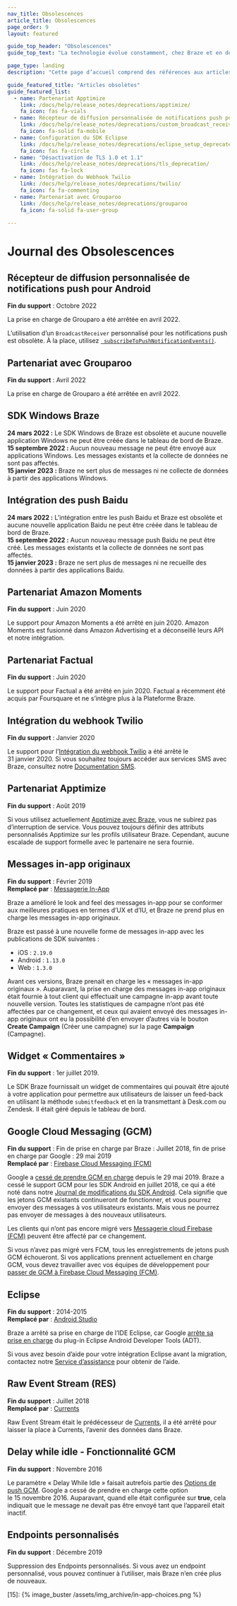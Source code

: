 ```yaml
---
nav_title: Obsolescences
article_title: Obsolescences
page_order: 9
layout: featured

guide_top_header: "Obsolescences"
guide_top_text: "La technologie évolue constamment, chez Braze et en dehors ! Et nous faisons de notre mieux pour tenir la cadence. Ici, vous en apprendrez plus sur les origines de Braze et sa technologie - ce que nous faisions « avant », avant maintenant... <br> <br> Vous êtes peut-être arrivé ici en faisant une recherche sur une intégration ou fonctionnalité qui n’existe plus. C’est notre manière de vous tenir informé de nos progrès et des mouvements au sein de l’industrie technologique. <br> <br> Vous pouvez trouver une liste de fonctions désactivées et non prises en charge et lire les articles associés en visitant les liens suivants."

page_type: landing
description: "Cette page d’accueil comprend des références aux articles obsolètes et fournit une liste de fonctions obsolètes qui ne sont plus prises en charge."

guide_featured_title: "Articles obsolètes"
guide_featured_list:
  - name: Partenariat Apptimize
    link: /docs/help/release_notes/deprecations/apptimize/
    fa_icon: fas fa-vials
  - name: Récepteur de diffusion personnalisée de notifications push pour Android
    link: /docs/help/release_notes/deprecations/custom_broadcast_receiver/
    fa_icon: fa-solid fa-mobile
  - name: Configuration du SDK Eclipse
    link: /docs/help/release_notes/deprecations/eclipse_setup_deprecated/
    fa_icon: fas fa-circle
  - name: "Désactivation de TLS 1.0 et 1.1"
    link: /docs/help/release_notes/deprecations/tls_deprecation/
    fa_icon: fas fa-lock
  - name: Intégration du Webhook Twilio
    link: /docs/help/release_notes/deprecations/twilio/
    fa_icon: fa fa-commenting
  - name: Partenariat avec Grouparoo
    link: /docs/help/release_notes/deprecations/grouparoo
    fa_icon: fa-solid fa-user-group
    
---
```


# Journal des Obsolescences

## Récepteur de diffusion personnalisée de notifications push pour Android

**Fin du support** : Octobre 2022

La prise en charge de Grouparo a été arrêtée en avril 2022.

L’utilisation d’un `BroadcastReceiver` personnalisé pour les notifications push est obsolète. À la place, utilisez [` subscribeToPushNotificationEvents()`](/docs/developer_guide/platform_integration_guides/android/push_notifications/android/customization/custom_event_callback/).

## Partenariat avec Grouparoo

**Fin du support** : Avril 2022

La prise en charge de Grouparo a été arrêtée en avril 2022.

## SDK Windows Braze

**24 mars 2022 :** Le SDK Windows de Braze est obsolète et aucune nouvelle application Windows ne peut être créée dans le tableau de bord de Braze.<br>
**15 septembre 2022 :** Aucun nouveau message ne peut être envoyé aux applications Windows. Les messages existants et la collecte de données ne sont pas affectés.<br>
**15 janvier 2023 :** Braze ne sert plus de messages ni ne collecte de données à partir des applications Windows.

## Intégration des push Baidu

**24 mars 2022 :** L’intégration entre les push Baidu et Braze est obsolète et aucune nouvelle application Baidu ne peut être créée dans le tableau de bord de Braze. <br>
**15 septembre 2022 :** Aucun nouveau message push Baidu ne peut être créé. Les messages existants et la collecte de données ne sont pas affectés.<br>
**15 janvier 2023 :** Braze ne sert plus de messages ni ne recueille des données à partir des applications Baidu.

## Partenariat Amazon Moments

**Fin du support** : Juin 2020

Le support pour Amazon Moments a été arrêté en juin 2020. Amazon Moments est fusionné dans Amazon Advertising et a déconseillé leurs API et notre intégration.

## Partenariat Factual

**Fin du support** : Juin 2020

Le support pour Factual a été arrêté en juin 2020. Factual a récemment été acquis par Foursquare et ne s’intègre plus à la Plateforme Braze.

## Intégration du webhook Twilio

**Fin du support** : Janvier 2020

Le support pour l’[Intégration du webhook Twilio]({{site.baseurl}}/partners/twilio/) a été arrêté le 31 janvier 2020. Si vous souhaitez toujours accéder aux services SMS avec Braze, consultez notre [Documentation SMS]({{site.baseurl}}/user_guide/message_building_by_channel/sms/).

## Partenariat Apptimize

**Fin du support** : Août 2019

Si vous utilisez actuellement [Apptimize avec Braze]({{site.baseurl}}/help/release_notes/deprecations/apptimize), vous ne subirez pas d’interruption de service. Vous pouvez toujours définir des attributs personnalisés Apptimize sur les profils utilisateur Braze. Cependant, aucune escalade de support formelle avec le partenaire ne sera fournie.

## Messages in-app originaux

**Fin du support** : Février 2019<br>
**Remplacé par** : [Messagerie In-App]({{site.baseurl}}/user_guide/message_building_by_channel/in-app_messages/creating_an_in-app_message)

Braze a amélioré le look and feel des messages in-app pour se conformer aux meilleures pratiques en termes d’UX et d’IU, et Braze ne prend plus en charge les messages in-app originaux.

Braze est passé à une nouvelle forme de messages in-app avec les publications de SDK suivantes :
- iOS : `2.19.0`
- Android : `1.13.0`
- Web : `1.3.0`

Avant ces versions, Braze prenait en charge les « messages in-app originaux ». Auparavant, la prise en charge des messages in-app originaux était fournie à tout client qui effectuait une campagne in-app avant toute nouvelle version. Toutes les statistiques de campagne n’ont pas été affectées par ce changement, et ceux qui avaient envoyé des messages in-app originaux ont eu la possibilité d’en envoyer d’autres via le bouton **Create Campaign** (Créer une campagne) sur la page **Campaign** (Campagne).

## Widget « Commentaires »

**Fin du support** : 1er juillet 2019.

Le SDK Braze fournissait un widget de commentaires qui pouvait être ajouté à votre application pour permettre aux utilisateurs de laisser un feed-back en utilisant la méthode `submitfeedback` et en la transmettant à Desk.com ou Zendesk. Il était géré depuis le tableau de bord.

## Google Cloud Messaging (GCM)

**Fin du support** : Fin de prise en charge par Braze : Juillet 2018, fin de prise en charge par Google : 29 mai 2019<br>
**Remplacé par** : [Firebase Cloud Messaging (FCM)]({{site.baseurl}}/developer_guide/platform_integration_guides/android/push_notifications/integration/standard_integration/#step-1-enable-firebase)

Google a [cessé de prendre GCM en charge](https://developers.googleblog.com/2018/04/time-to-upgrade-from-gcm-to-fcm.html) depuis le 29 mai 2019. Braze a cessé le support GCM pour les SDK Android en juillet 2018, ce qui a été noté dans notre [Journal de modifications du SDK Android](https://github.com/braze-inc/braze-android-sdk/blob/master/CHANGELOG.md). Cela signifie que les jetons GCM existants continueront de fonctionner, et vous pourrez envoyer des messages à vos utilisateurs existants. Mais vous ne pourrez pas envoyer de messages à des nouveaux utilisateurs.

Les clients qui n’ont pas encore migré vers [Messagerie cloud Firebase (FCM)]({{site.baseurl}}/developer_guide/platform_integration_guides/android/push_notifications/integration/standard_integration/#step-1-enable-firebase) peuvent être affecté par ce changement.

Si vous n’avez pas migré vers FCM, tous les enregistrements de jetons push GCM échoueront. Si vos applications prennent actuellement en charge GCM, vous devez travailler avec vos équipes de développement pour [passer de GCM à Firebase Cloud Messaging (FCM)](https://developers.google.com/cloud-messaging/android/android-migrate-fcm).

## Eclipse

**Fin du support** : 2014-2015<br>
**Remplacé par** : [Android Studio]({{site.baseurl}}/developer_guide/platform_integration_guides/android/initial_sdk_setup/android_sdk_integration/#using-android-studio)

Braze a arrêté sa prise en charge de l’IDE Eclipse, car Google [arrête sa prise en charge](http://android-developers.blogspot.com/2015/06/an-update-on-eclipse-android-developer.html) du plug-in Eclipse Android Developer Tools (ADT).  

Si vous avez besoin d’aide pour votre intégration Eclipse avant la migration, contactez notre [Service d’assistance]({{site.baseurl}}/support_contact/) pour obtenir de l’aide.

## Raw Event Stream (RES)

**Fin du support** : Juillet 2018<br>
**Remplacé par** : [Currents]({{site.baseurl}}/partners/braze_currents/about/)

Raw Event Stream était le prédécesseur de [Currents]({{site.baseurl}}/partners/braze_currents/about/), il a été arrêté pour laisser la place à Currents, l’avenir des données dans Braze.

## Delay while idle - Fonctionnalité GCM

**Fin du support** : Novembre 2016

Le paramètre « Delay While Idle » faisait autrefois partie des [Options de push GCM](https://developers.google.com/cloud-messaging/http-server-ref). Google a cessé de prendre en charge cette option le 15 novembre 2016. Auparavant, quand elle était configurée sur **true**, cela indiquait que le message ne devait pas être envoyé tant que l’appareil était inactif.

## Endpoints personnalisés

**Fin du support** : Décembre 2019

Suppression des Endpoints personnalisés. Si vous avez un endpoint personnalisé, vous pouvez continuer à l’utiliser, mais Braze n’en crée plus de nouveaux.


[15]: {% image_buster /assets/img_archive/in-app-choices.png %}

